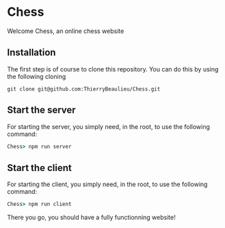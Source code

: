 # Chess

Welcome Chess, an online chess website

## Installation
The first step is of course to clone this repository. You can do this by using the following cloning 

```
git clone git@github.com:ThierryBeaulieu/Chess.git
```

## Start the server

For starting the server, you simply need, in the root, to use the following command:
```bat
Chess> npm run server
```

## Start the client

For starting the client, you simply need, in the root, to use the following command:
```bat
Chess> npm run client
```

There you go, you should have a fully functionning website!
